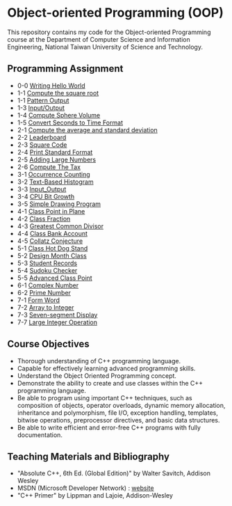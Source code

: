 # Object-oriented Programming (OOP)
This repository contains my code for the Object-oriented Programming course at the Department of Computer Science and Information Engineering, National Taiwan University of Science and Technology.

## Programming Assignment
- 0-0 [Writing Hello World](https://github.com/yxleong/NTUST-assignments/tree/main/OOP/Coursework000_WritingHelloWorld)
- 1-1 [Compute the square root](https://github.com/yxleong/NTUST-assignments/tree/main/OOP/Coursework101_ComputeSQRT)
- 1-1 [Pattern Output](https://github.com/yxleong/NTUST-assignments/tree/main/OOP/Labwork103_PatternOutput)
- 1-3 [Input/Output](https://github.com/yxleong/NTUST-assignments/tree/main/OOP/Labwork104_InputOutput)
- 1-4 [Compute Sphere Volume](https://github.com/yxleong/NTUST-assignments/tree/main/OOP/Labwork105_ComputeSphereVolume)
- 1-5 [Convert Seconds to Time Format](https://github.com/yxleong/NTUST-assignments/tree/main/OOP/Coursework102_ComputeHMS)
- 2-1 [Compute the average and standard deviation](https://github.com/yxleong/NTUST-assignments/tree/main/OOP/Coursework201_ComputeStandardDeviation)
- 2-2 [Leaderboard](https://github.com/yxleong/NTUST-assignments/tree/main/OOP/Coursework202_Leaderboard)
- 2-3 [Square Code](https://github.com/yxleong/NTUST-assignments/tree/main/OOP/Coursework203_SquareCode)
- 2-4 [Print Standard Format](https://github.com/yxleong/NTUST-assignments/tree/main/OOP/Labwork204_PrintStandardFormat)
- 2-5 [Adding Large Numbers](https://github.com/yxleong/NTUST-assignments/tree/main/OOP/Labwork205_AddingLargeNumbers)
- 2-6 [Compute The Tax](https://github.com/yxleong/NTUST-assignments/tree/main/OOP/Labwork206_ComputeTheTax)
- 3-1 [Occurrence Counting](https://github.com/yxleong/NTUST-assignments/tree/main/OOP/Coursework301_OccurrenceCounting)
- 3-2 [Text-Based Histogram](https://github.com/yxleong/NTUST-assignments/tree/main/OOP/Coursework302_TextBasedHistogram)
- 3-3 [Input_Output](https://github.com/yxleong/NTUST-assignments/tree/main/OOP/Labwork303_InputOutput)
- 3-4 [CPU Bit Growth](https://github.com/yxleong/NTUST-assignments/tree/main/OOP/Labwork304_CPUBitGrowth)
- 3-5 [Simple Drawing Program](https://github.com/yxleong/NTUST-assignments/tree/main/OOP/Labwork305_SimpleDrawingProgram)
- 4-1 [Class Point in Plane](https://github.com/yxleong/NTUST-assignments/tree/main/OOP/Coursework401_ClassPointInPlane)
- 4-2 [Class Fraction](https://github.com/yxleong/NTUST-assignments/tree/main/OOP/Coursework402_Fraction)
- 4-3 [Greatest Common Divisor](https://github.com/yxleong/NTUST-assignments/tree/main/OOP/Labwork403_GreatestCommonDivisor)
- 4-4 [Class Bank Account](https://github.com/yxleong/NTUST-assignments/tree/main/OOP/Coursework404_BankAccount)
- 4-5 [Collatz Conjecture](https://github.com/yxleong/NTUST-assignments/tree/main/OOP/Labwork405_CollatzConjecture)
- 5-1 [Class Hot Dog Stand](https://github.com/yxleong/NTUST-assignments/tree/main/OOP/Coursework501_HotDogStand)
- 5-2 [Design Month Class](https://github.com/yxleong/NTUST-assignments/tree/main/OOP/Coursework502_DesignMonthClass)
- 5-3 [Student Records](https://github.com/yxleong/NTUST-assignments/tree/main/OOP/Labwork503_StudentRecord)
- 5-4 [Sudoku Checker](https://github.com/yxleong/NTUST-assignments/tree/main/OOP/Labwork504_SudokuChecker)
- 5-5 [Advanced Class Point](https://github.com/yxleong/NTUST-assignments/tree/main/OOP/Labwork505_AdvancedClassPoint)
- 6-1 [Complex Number](https://github.com/yxleong/NTUST-assignments/tree/main/OOP/Coursework601_ComplexNumber)
- 6-2 [Prime Number](https://github.com/yxleong/NTUST-assignments/tree/main/OOP/Coursework602_PrimeNumber)
- 7-1 [Form Word](https://github.com/yxleong/NTUST-assignments/tree/main/OOP/Coursework701_FormWord)
- 7-2 [Array to Integer](https://github.com/yxleong/NTUST-assignments/tree/main/OOP/Coursework702_ArrayToInteger)
- 7-3 [Seven-segment Display](https://github.com/yxleong/NTUST-assignments/tree/main/OOP/Coursework703_SevenSegmentDisplay)
- 7-7 [Large Integer Operation](https://github.com/yxleong/NTUST-assignments/tree/main/OOP/Coursework707_LargeIntegerOperation)

## Course Objectives
- Thorough understanding of C++ programming language.
- Capable for effectively learning advanced programming skills.
- Understand the Object Oriented Programming concept.
- Demonstrate the ability to create and use classes within the C++ programming language.
- Be able to program using important C++ techniques, such as composition of objects, operator overloads, dynamic memory allocation, inheritance and polymorphism, file I/O, exception handling, templates, bitwise operations, preprocessor directives, and basic data structures.
- Be able to write efficient and error-free C++ programs with fully documentation.

## Teaching Materials and Bibliography
- "Absolute C++, 6th Ed. (Global Edition)" by Walter Savitch, Addison Wesley
- MSDN (Microsoft Developer Network) : [website](https://msdn.microsoft.com/)
- "C++ Primer" by Lippman and Lajoie, Addison-Wesley

